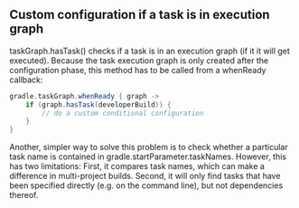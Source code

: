 
## Custom configuration if a task is in execution graph

taskGraph.hasTask() checks if a task is in an execution graph (if it it will get executed). Because the task execution graph is only created after the configuration phase, this method has to be called from a whenReady callback:

```gradle
gradle.taskGraph.whenReady { graph ->
    if (graph.hasTask(developerBuild)) {
        // do a custom conditional configuration
    }
}
```
Another, simpler way to solve this problem is to check whether a particular task name is contained in gradle.startParameter.taskNames. However, this has two limitations: First, it compares task names, which can make a difference in multi-project builds. Second, it will only find tasks that have been specified directly (e.g. on the command line), but not dependencies thereof.
